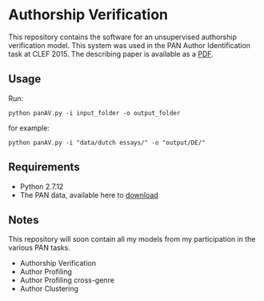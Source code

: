 # Authorship Verification

This repository contains the software for an unsupervised authorship verification model.  This system was used in the PAN Author Identification task at CLEF 2015.  The describing paper is available as a [PDF](http://ceur-ws.org/Vol-1391/28-CR.pdf "Paper").


## Usage

Run:

    python panAV.py -i input_folder -o output_folder

for example:

    python panAV.py -i "data/dutch essays/" -o "output/DE/"


## Requirements

- Python 2.7.12
- The PAN data, available here to [download](http://pan.webis.de/clef15/pan15-web/author-identification.html "corpus")


## Notes

This repository will soon contain all my models from my participation in the various PAN tasks.

- Authorship Verification
- Author Profiling
- Author Profiling cross-genre
- Author Clustering